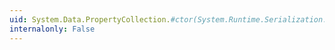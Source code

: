 ```yaml
---
uid: System.Data.PropertyCollection.#ctor(System.Runtime.Serialization.SerializationInfo,System.Runtime.Serialization.StreamingContext)
internalonly: False
---
```

